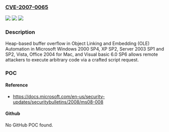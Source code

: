 ### [CVE-2007-0065](https://cve.mitre.org/cgi-bin/cvename.cgi?name=CVE-2007-0065)
![](https://img.shields.io/static/v1?label=Product&message=n%2Fa&color=blue)
![](https://img.shields.io/static/v1?label=Version&message=n%2Fa&color=blue)
![](https://img.shields.io/static/v1?label=Vulnerability&message=n%2Fa&color=brighgreen)

### Description

Heap-based buffer overflow in Object Linking and Embedding (OLE) Automation in Microsoft Windows 2000 SP4, XP SP2, Server 2003 SP1 and SP2, Vista, Office 2004 for Mac, and Visual basic 6.0 SP6 allows remote attackers to execute arbitrary code via a crafted script request.

### POC

#### Reference
- https://docs.microsoft.com/en-us/security-updates/securitybulletins/2008/ms08-008

#### Github
No GitHub POC found.

